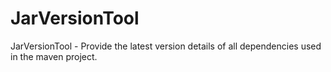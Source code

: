 # JarVersionTool
JarVersionTool - Provide the latest version details of all dependencies used in the maven project.
